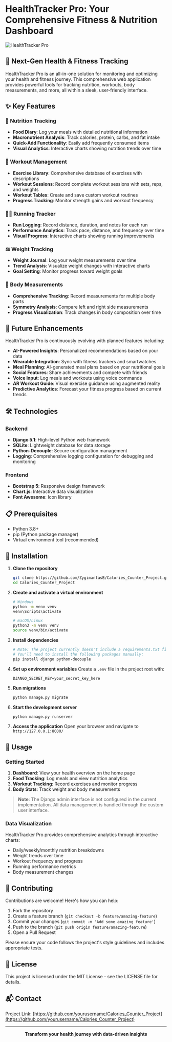 # HealthTracker Pro: Your Comprehensive Fitness & Nutrition Dashboard

![HealthTracker Pro](https://via.placeholder.com/1200x400?text=HealthTracker+Pro)

## 🚀 Next-Gen Health & Fitness Tracking

HealthTracker Pro is an all-in-one solution for monitoring and optimizing your health and fitness journey. This comprehensive web application provides powerful tools for tracking nutrition, workouts, body measurements, and more, all within a sleek, user-friendly interface.

## ✨ Key Features

### 🍎 Nutrition Tracking
- **Food Diary**: Log your meals with detailed nutritional information
- **Macronutrient Analysis**: Track calories, protein, carbs, and fat intake
- **Quick-Add Functionality**: Easily add frequently consumed items
- **Visual Analytics**: Interactive charts showing nutrition trends over time

### 💪 Workout Management
- **Exercise Library**: Comprehensive database of exercises with descriptions
- **Workout Sessions**: Record complete workout sessions with sets, reps, and weights
- **Workout Tables**: Create and save custom workout routines
- **Progress Tracking**: Monitor strength gains and workout frequency

### 🏃‍♂️ Running Tracker
- **Run Logging**: Record distance, duration, and notes for each run
- **Performance Analytics**: Track pace, distance, and frequency over time
- **Visual Progress**: Interactive charts showing running improvements

### ⚖️ Weight Tracking
- **Weight Journal**: Log your weight measurements over time
- **Trend Analysis**: Visualize weight changes with interactive charts
- **Goal Setting**: Monitor progress toward weight goals

### 📏 Body Measurements
- **Comprehensive Tracking**: Record measurements for multiple body parts
- **Symmetry Analysis**: Compare left and right side measurements
- **Progress Visualization**: Track changes in body composition over time

## 🔮 Future Enhancements

HealthTracker Pro is continuously evolving with planned features including:

- **AI-Powered Insights**: Personalized recommendations based on your data
- **Wearable Integration**: Sync with fitness trackers and smartwatches
- **Meal Planning**: AI-generated meal plans based on your nutritional goals
- **Social Features**: Share achievements and compete with friends
- **Voice Input**: Log meals and workouts using voice commands
- **AR Workout Guide**: Visual exercise guidance using augmented reality
- **Predictive Analytics**: Forecast your fitness progress based on current trends

## 🛠️ Technologies

### Backend
- **Django 5.1**: High-level Python web framework
- **SQLite**: Lightweight database for data storage
- **Python-Decouple**: Secure configuration management
- **Logging**: Comprehensive logging configuration for debugging and monitoring

### Frontend
- **Bootstrap 5**: Responsive design framework
- **Chart.js**: Interactive data visualization
- **Font Awesome**: Icon library

## 📋 Prerequisites

- Python 3.8+
- pip (Python package manager)
- Virtual environment tool (recommended)

## 🔧 Installation

1. **Clone the repository**
   ```bash
   git clone https://github.com/ZygimantasB/Calories_Counter_Project.git
   cd Calories_Counter_Project
   ```

2. **Create and activate a virtual environment**
   ```bash
   # Windows
   python -m venv venv
   venv\Scripts\activate

   # macOS/Linux
   python3 -m venv venv
   source venv/bin/activate
   ```

3. **Install dependencies**
   ```bash
   # Note: The project currently doesn't include a requirements.txt file.
   # You'll need to install the following packages manually:
   pip install django python-decouple
   ```

4. **Set up environment variables**
   Create a `.env` file in the project root with:
   ```
   DJANGO_SECRET_KEY=your_secret_key_here
   ```

5. **Run migrations**
   ```bash
   python manage.py migrate
   ```

6. **Start the development server**
   ```bash
   python manage.py runserver
   ```

7. **Access the application**
   Open your browser and navigate to `http://127.0.0.1:8000/`

## 🚀 Usage

### Getting Started

1. **Dashboard**: View your health overview on the home page
2. **Food Tracking**: Log meals and view nutrition analytics
3. **Workout Tracking**: Record exercises and monitor progress
4. **Body Stats**: Track weight and body measurements

> **Note**: The Django admin interface is not configured in the current implementation. All data management is handled through the custom user interface.

### Data Visualization

HealthTracker Pro provides comprehensive analytics through interactive charts:
- Daily/weekly/monthly nutrition breakdowns
- Weight trends over time
- Workout frequency and progress
- Running performance metrics
- Body measurement changes

## 🤝 Contributing

Contributions are welcome! Here's how you can help:

1. Fork the repository
2. Create a feature branch (`git checkout -b feature/amazing-feature`)
3. Commit your changes (`git commit -m 'Add some amazing feature'`)
4. Push to the branch (`git push origin feature/amazing-feature`)
5. Open a Pull Request

Please ensure your code follows the project's style guidelines and includes appropriate tests.

## 📄 License

This project is licensed under the MIT License - see the LICENSE file for details.

## 📬 Contact

Project Link: [https://github.com/yourusername/Calories_Counter_Project](https://github.com/yourusername/Calories_Counter_Project)

---

<p align="center">
  <strong>Transform your health journey with data-driven insights</strong>
</p>
